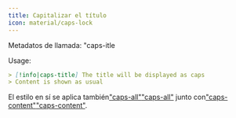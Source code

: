 ```yaml
---
title: Capitalizar el título
icon: material/caps-lock
---
```


Metadatos de llamada: "caps-itle

Usage:

```md
> [!info|caps-title] The title will be displayed as caps
> Content is shown as usual
```

El estilo en sí se aplica también["caps-all"](../combined-styling/page-16.md)["caps-all"](../combined-styling/page-16.md)
junto con["caps-content"](../content-styling/page-6.md)["caps-content"](../content-styling/page-6.md).

